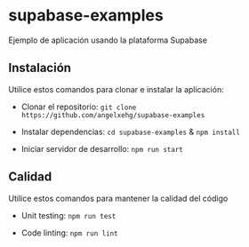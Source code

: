 # supabase-examples

Ejemplo de aplicación usando la plataforma Supabase

## Instalación

Utilice estos comandos para clonar e instalar la aplicación:

- Clonar el repositorio: `git clone https://github.com/angelxehg/supabase-examples`

- Instalar dependencias: `cd supabase-examples` & `npm install`

- Iniciar servidor de desarrollo: `npm run start`

## Calidad

Utilice estos comandos para mantener la calidad del código

- Unit testing: `npm run test`

- Code linting: `npm run lint`
